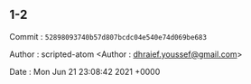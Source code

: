 ## 1-2 

 Commit : `52898093740b57d807bcdc04e540e74d069be683`

 Author : scripted-atom <Author : dhraief.youssef@gmail.com> 

 Date 	: Mon Jun 21 23:08:42 2021 +0000 

